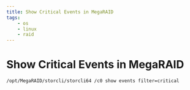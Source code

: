 ```yaml
---
title: Show Critical Events in MegaRAID
tags:
    - os
    - linux
    - raid
---
```


# Show Critical Events in MegaRAID

~~~ bash
/opt/MegaRAID/storcli/storcli64 /c0 show events filter=critical
~~~

